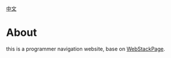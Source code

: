 
[中文](https://github.com/codingbrick99/programmer-navigation/README_zh.md)

# About
this is a programmer navigation website, base on [WebStackPage](https://github.com/WebStackPage/WebStackPage.github.io).

